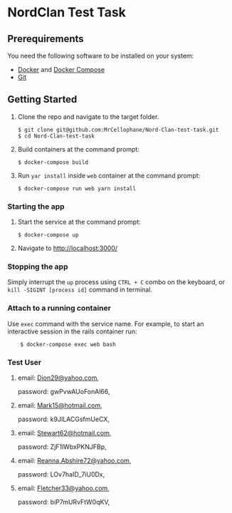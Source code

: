 # NordClan Test Task

## Prerequirements

You need the following software to be installed on your system:

- [Docker](https://docs.docker.com/get-docker/) and [Docker Compose](https://docs.docker.com/compose/)
- [Git](https://gitlab.com/help/topics/git/index.md)

## Getting Started

1.  Clone the repo and navigate to the target folder.

        $ git clone git@github.com:MrCellophane/Nord-Clan-test-task.git
        $ cd Nord-Clan-test-task

2.  Build containers at the command prompt:

        $ docker-compose build

3.  Run `yar install` inside `web` container at the command prompt:

        $ docker-compose run web yarn install

### Starting the app

1.  Start the service at the command prompt:

        $ docker-compose up

2.  Navigate to [http://localhost:3000/](http://localhost:3000/)

### Stopping the app

Simply interrupt the `up` process using `CTRL + C` combo on the keyboard, or `kill -SIGINT [process id]` command in terminal.

### Attach to a running container

Use `exec` command with the service name. For example, to start an interactive session in the rails container run:

        $ docker-compose exec web bash

### Test User

1.  email: Dion29@yahoo.com,

    password: gwPvwAUoFonAl66,

2.  email: Mark15@hotmail.com,

    password: k9JILACGsfmUeCX,

3.  email: Stewart62@hotmail.com,

    password: ZjF1lWbxPKNJFBp,

4.  email: Reanna.Abshire72@yahoo.com,

    password: LOv7haID_7iU0Dx,

5.  email: Fletcher33@yahoo.com,

    password: biP7mURvFtW0qKV,

